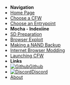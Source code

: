 - **Navigation**
- [Home Page](user-guide/introduction)
- [Choose a CFW](user-guide/cfw-choice)
- [Choose an Entrypoint](user-guide/mocha/entrypoint-choice)
- **Mocha - Indexiine**
- [SD Preparation](user-guide/mocha/indexiine/sd-preparation)
- [Browser Exploit](user-guide/mocha/indexiine/browser-exploit)
- [Making a NAND Backup](user-guide/mocha/indexiine/nand-backup)
- [Internet Browser Modding](user-guide/mocha/indexiine/browser-modding)
- [Launching CFW](user-guide/mocha/indexiine/launching-cfw)
- **Links**
- [![Github](https://icongram.jgog.in/simple/github.svg?color=808080&size=16)Github](https://github.com/nh-server/WiiUGuide)
- [![Discord](https://icongram.jgog.in/simple/discord.svg?colored&size=16)Discord](https://discord.gg/C29hYvh)
- [About](extras/about)